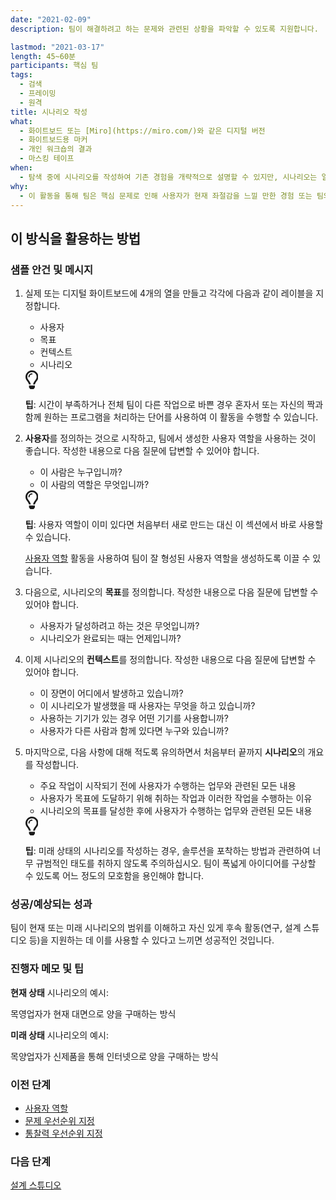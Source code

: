 ```yaml
---
date: "2021-02-09"
description: 팀이 해결하려고 하는 문제와 관련된 상황을 파악할 수 있도록 지원합니다.

lastmod: "2021-03-17"
length: 45~60분
participants: 핵심 팀
tags:
  - 검색
  - 프레이밍
  - 원격
title: 시나리오 작성
what:
  - 화이트보드 또는 [Miro](https://miro.com/)와 같은 디지털 버전
  - 화이트보드용 마커
  - 개인 워크숍의 결과
  - 마스킹 테이프
when:
  - 탐색 중에 시나리오를 작성하여 기존 경험을 개략적으로 설명할 수 있지만, 시나리오는 일반적으로 이상적인 경험을 포착하기 위해 구성 또는 제공 과정에서 작성된 후에 디자인 스튜디오로 넘어가는 경우가 많습니다.
why:
  - 이 활동을 통해 팀은 핵심 문제로 인해 사용자가 현재 좌절감을 느낄 만한 경험 또는 팀의 해결책이 적용된 후 앞으로의 긍정적인 경험에 대해 이야기할 수 있습니다. 이 작업을 통해 탐색 연구에 앞서 연구할 영역을 도출하는 구조를 제공하거나 팀이 배운 내용을 활용하여 해결책을 작성해 볼 수 있습니다.
---
```


<h2 id="how-to-use-this-method">이 방식을 활용하는
방법</h2>

<div class="bg-gray-dark p-lg-5 p-3 mb-4"><div
class="col-lg-9"><h3
id="sample-agenda--prompts">샘플 안건 및 메시지</h3>

<ol>

<li>

<p>실제 또는 디지털 화이트보드에 4개의 열을 만들고 각각에 다음과 같이 레이블을 지정합니다.</p>

<ul>

<li>사용자</li>

<li>목표</li>

<li>컨텍스트</li>

<li>시나리오</li>

</ul>

<div class="callout td-box--gray-darkest p-3 my-5
border-bottom border-right border-left border-top row"><div
class="col-1 row align-items-center
justify-content-center"><svg height="30"
aria-hidden="true" focusable="false"
data-prefix="far" data-icon="lightbulb"
role="img" xmlns="http://www.w3.org/2000/svg"
viewBox="0 0 352 512" class="svg-inline--fa
fa-lightbulb"><path fill="currentColor"
d="M176 80c-52.94 0-96 43.06-96 96 0 8.84 7.16 16 16 16s16-7.16
16-16c0-35.3 28.72-64 64-64 8.84 0 16-7.16 16-16s-7.16-16-16-16zM96.06
459.17c0 3.15.93 6.22 2.68 8.84l24.51 36.84c2.97 4.46 7.97 7.14 13.32
7.14h78.85c5.36 0 10.36-2.68 13.32-7.14l24.51-36.84c1.74-2.62 2.67-5.7
2.68-8.84l.05-43.18H96.02l.04 43.18zM176 0C73.72 0 0 82.97 0 176c0
44.37 16.45 84.85 43.56 115.78 16.64 18.99 42.74 58.8 52.42
92.16v.06h48v-.12c-.01-4.77-.72-9.51-2.15-14.07-5.59-17.81-22.82-64.77-62.17-109.67-20.54-23.43-31.52-53.15-31.61-84.14-.2-73.64
59.67-128 127.95-128 70.58 0 128 57.42 128 128 0 30.97-11.24
60.85-31.65 84.14-39.11 44.61-56.42 91.47-62.1 109.46a47.507 47.507 0
0 0-2.22 14.3v.1h48v-.05c9.68-33.37 35.78-73.18 52.42-92.16C335.55
260.85 352 220.37 352 176 352 78.8 273.2 0 176 0z"
class=""></path></svg></div><div
class="col-11"><p><strong>팁</strong>:
시간이 부족하거나 전체 팀이 다른 작업으로 바쁜 경우 혼자서 또는 자신의 짝과 함께 원하는 프로그램을 처리하는 단어를 사용하여
이 활동을 수행할 수 있습니다.</p></div></div>

</li>

<li>

<p><strong>사용자</strong>를 정의하는 것으로 시작하고, 팀에서 생성한 사용자
역할을 사용하는 것이 좋습니다. 작성한 내용으로 다음 질문에 답변할 수 있어야 합니다.</p>

<ul>

<li>이 사람은 누구입니까?</li>

<li>이 사람의 역할은 무엇입니까?</li>

</ul>

<div class="callout td-box--gray-darkest p-3 my-5
border-bottom border-right border-left border-top row"><div
class="col-1 row align-items-center
justify-content-center"><svg height="30"
aria-hidden="true" focusable="false"
data-prefix="far" data-icon="lightbulb"
role="img" xmlns="http://www.w3.org/2000/svg"
viewBox="0 0 352 512" class="svg-inline--fa
fa-lightbulb"><path fill="currentColor"
d="M176 80c-52.94 0-96 43.06-96 96 0 8.84 7.16 16 16 16s16-7.16
16-16c0-35.3 28.72-64 64-64 8.84 0 16-7.16 16-16s-7.16-16-16-16zM96.06
459.17c0 3.15.93 6.22 2.68 8.84l24.51 36.84c2.97 4.46 7.97 7.14 13.32
7.14h78.85c5.36 0 10.36-2.68 13.32-7.14l24.51-36.84c1.74-2.62 2.67-5.7
2.68-8.84l.05-43.18H96.02l.04 43.18zM176 0C73.72 0 0 82.97 0 176c0
44.37 16.45 84.85 43.56 115.78 16.64 18.99 42.74 58.8 52.42
92.16v.06h48v-.12c-.01-4.77-.72-9.51-2.15-14.07-5.59-17.81-22.82-64.77-62.17-109.67-20.54-23.43-31.52-53.15-31.61-84.14-.2-73.64
59.67-128 127.95-128 70.58 0 128 57.42 128 128 0 30.97-11.24
60.85-31.65 84.14-39.11 44.61-56.42 91.47-62.1 109.46a47.507 47.507 0
0 0-2.22 14.3v.1h48v-.05c9.68-33.37 35.78-73.18 52.42-92.16C335.55
260.85 352 220.37 352 176 352 78.8 273.2 0 176 0z"
class=""></path></svg></div><div
class="col-11"><p><strong>팁</strong>:
사용자 역할이 이미 있다면 처음부터 새로 만드는 대신 이 섹션에서 바로 사용할 수
있습니다.</p></div></div>

<p><a
href="/practices/personas/">사용자
역할</a> 활동을 사용하여 팀이 잘 형성된 사용자 역할을 생성하도록 이끌 수 있습니다.</p>

</li>

<li>

<p>다음으로, 시나리오의 <strong>목표</strong>를 정의합니다. 작성한 내용으로
다음 질문에 답변할 수 있어야 합니다.</p>

<ul>

<li>사용자가 달성하려고 하는 것은 무엇입니까?</li>

<li>시나리오가 완료되는 때는 언제입니까?</li>

</ul>

</li>

<li>

<p>이제 시나리오의 <strong>컨텍스트</strong>를 정의합니다. 작성한 내용으로
다음 질문에 답변할 수 있어야 합니다.</p>

<ul>

<li>이 장면이 어디에서 발생하고 있습니까?</li>

<li>이 시나리오가 발생했을 때 사용자는 무엇을 하고 있습니까?</li>

<li>사용하는 기기가 있는 경우 어떤 기기를 사용합니까?</li>

<li>사용자가 다른 사람과 함께 있다면 누구와 있습니까?</li>

</ul>

</li>

<li>

<p>마지막으로, 다음 사항에 대해 적도록 유의하면서 처음부터 끝까지
<strong>시나리오</strong>의 개요를 작성합니다.</p>

<ul>

<li>주요 작업이 시작되기 전에 사용자가 수행하는 업무와 관련된 모든 내용</li>

<li>사용자가 목표에 도달하기 위해 취하는 작업과 이러한 작업을 수행하는 이유</li>

<li>시나리오의 목표를 달성한 후에 사용자가 수행하는 업무와 관련된 모든 내용</li>

</ul>

<div class="callout td-box--gray-darkest p-3 my-5
border-bottom border-right border-left border-top row"><div
class="col-1 row align-items-center
justify-content-center"><svg height="30"
aria-hidden="true" focusable="false"
data-prefix="far" data-icon="lightbulb"
role="img" xmlns="http://www.w3.org/2000/svg"
viewBox="0 0 352 512" class="svg-inline--fa
fa-lightbulb"><path fill="currentColor"
d="M176 80c-52.94 0-96 43.06-96 96 0 8.84 7.16 16 16 16s16-7.16
16-16c0-35.3 28.72-64 64-64 8.84 0 16-7.16 16-16s-7.16-16-16-16zM96.06
459.17c0 3.15.93 6.22 2.68 8.84l24.51 36.84c2.97 4.46 7.97 7.14 13.32
7.14h78.85c5.36 0 10.36-2.68 13.32-7.14l24.51-36.84c1.74-2.62 2.67-5.7
2.68-8.84l.05-43.18H96.02l.04 43.18zM176 0C73.72 0 0 82.97 0 176c0
44.37 16.45 84.85 43.56 115.78 16.64 18.99 42.74 58.8 52.42
92.16v.06h48v-.12c-.01-4.77-.72-9.51-2.15-14.07-5.59-17.81-22.82-64.77-62.17-109.67-20.54-23.43-31.52-53.15-31.61-84.14-.2-73.64
59.67-128 127.95-128 70.58 0 128 57.42 128 128 0 30.97-11.24
60.85-31.65 84.14-39.11 44.61-56.42 91.47-62.1 109.46a47.507 47.507 0
0 0-2.22 14.3v.1h48v-.05c9.68-33.37 35.78-73.18 52.42-92.16C335.55
260.85 352 220.37 352 176 352 78.8 273.2 0 176 0z"
class=""></path></svg></div><div
class="col-11"><p><strong>팁</strong>:
미래 상태의 시나리오를 작성하는 경우, 솔루션을 포착하는 방법과 관련하여 너무 규범적인 태도를 취하지 않도록 주의하십시오.
팀이 폭넓게 아이디어를 구상할 수 있도록 어느 정도의 모호함을 용인해야
합니다.</p></div></div>

</li>

</ol>

</div></div>

<div class="bg-gray-dark p-lg-5 p-3 mb-4"><div
class="col-lg-9"><h3
id="successexpected-outcomes">성공/예상되는 성과</h3>

<p>팀이 현재 또는 미래 시나리오의 범위를 이해하고 자신 있게 후속 활동(연구, 설계 스튜디오 등)을 지원하는 데
이를 사용할 수 있다고 느끼면 성공적인 것입니다.</div></div>

<div class="bg-gray-dark p-lg-5 p-3 mb-4"><div
class="col-lg-9"><h3
id="facilitator-notes--tips">진행자 메모 및 팁</h3>

<p><strong>현재 상태</strong> 시나리오의 예시:<br>

목영업자가 현재 대면으로 양을 구매하는 방식</p>

<p><strong>미래 상태</strong> 시나리오의 예시:<br>

목양업자가 신제품을 통해 인터넷으로 양을 구매하는 방식</p>

</div></div>

<div class="bg-gray-dark p-lg-5 p-3 mb-4"><div
class="col-lg-9"><h3 id="preceding">이전
단계</h3>

<ul>

<li><a
href="/practices/personas/">사용자
역할</a></li>

<li><a
href="/practices/problem-prioritization/">문제
우선순위 지정</a></li>

<li><a
href="/practices/insight-prioritization/">통찰력
우선순위 지정</a></li>

</ul>

</div></div>

<div class="bg-gray-dark p-lg-5 p-3 mb-4"><div
class="col-lg-9"><h3 id="following">다음
단계</h3>

<p><a
href="/practices/design-studio/">설계
스튜디오</a></div></div>
